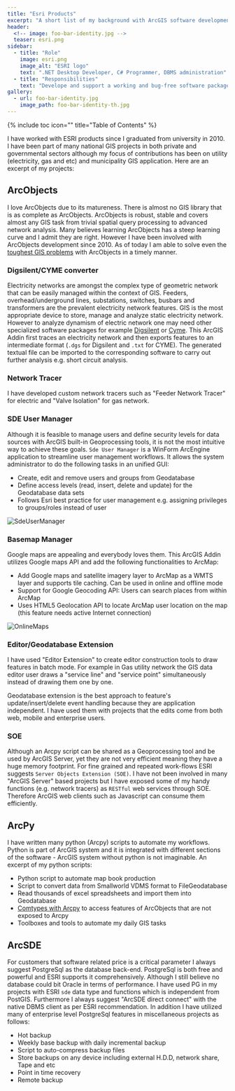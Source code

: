 ```yaml
---
title: "Esri Products"
excerpt: "A short list of my background with ArcGIS software development"
header:
  <!-- image: foo-bar-identity.jpg -->
  teaser: esri.png
sidebar:
  - title: "Role"
    image: esri.png
    image_alt: "ESRI logo"
    text: ".NET Desktop Developer, C# Programmer, DBMS administration"
  - title: "Responsibilities"
    text: "Develope and support a working and bug-free software package for the end-users"
gallery:
  - url: foo-bar-identity.jpg
    image_path: foo-bar-identity-th.jpg
---
```

{% include toc icon="" title="Table of Contents" %}

I have worked with ESRI products since I graduated from university in 2010. I have been part of many national GIS projects in both private and governmental sectors although my focus of contributions has been on utility (electricity, gas and etc) and municipality GIS application. Here are an excerpt of my projects:

## ArcObjects
I love ArcObjects due to its matureness. There is almost no GIS library that is as complete as ArcObjects. ArcObjects is robust, stable and covers almost any GIS task from trivial spatial query processing to advanced network analysis. Many believes learning ArcObjects has a steep learning curve and I admit they are right. However I have been involved with ArcObjects development since 2010. As of today I am able to solve even the [toughest GIS problems](http://gis.stackexchange.com/questions/165077/how-to-add-a-new-parcel-inside-parcel-fabric-from-existing-parcel-features-arco/166021#166021) with ArcObjects in a timely manner.

### Digsilent/CYME converter
Electricity networks are amongst the complex type of geometric network that can be easily managed within the context of GIS. Feeders, overhead/underground lines, substations, switches, busbars and transformers are the prevalent electricity network features. GIS is the most appropriate device to store, manage and analyze static electricity network. However to analyze dynamism of electric network one may need other specialized software packages for example [Digsilent](www.digsilent.de) or [Cyme](http://www.cyme.com/software/cymdist). 
This ArcGIS Addin first traces an electricity network and then exports features to an intermediate format (`.dgs` for Digsilent and `.txt` for CYME). The generated textual file can be imported to the corresponding software to carry out further analysis e.g. short circuit analysis.

### Network Tracer
I have developed custom network tracers such as "Feeder Network Tracer" for electric and "Valve Isolation" for gas network.

### SDE User Manager
Although it is feasible to manage users and define security levels for data sources with ArcGIS built-in Geoprocessing tools, it is not the most intuitive way to achieve these goals. `Sde User Manager` is a WinForm ArcEngine application to streamline user management workflows. It allows the system administrator to do the following tasks in an unified GUI:

- Create, edit and remove users and groups from Geodatabase 
- Define access levels (read, insert, delete and update) for the Geodatabase data sets
- Follows Esri best practice for user management e.g. assigning privileges to groups/roles instead of user


![SdeUserManager]({{base_path}}/images/SdeUserManager.JPG)

### Basemap Manager
Google maps are appealing and everybody loves them. This ArcGIS Addin utilizes Google maps API and add the following functionalities to ArcMap:

- Add Google maps and satellite imagery layer to ArcMap as a WMTS layer and supports tile caching. Can be used in online and offline mode
- Support for Google Geocoding API: Users can search places from within ArcMap
- Uses HTML5 Geolocation API to locate ArcMap user location on the map (this feature needs active Internet connection)

![OnlineMaps]({{base_path}}/images/OnlineMaps.JPG)

### Editor/Geodatabase Extension
I have used "Editor Extension" to create editor construction tools to draw features in batch mode. For example in Gas utility network the GIS data editor user draws a "service line" and "service point" simultaneously instead of drawing them one by one.

Geodatabase extension is the best approach to feature's update/insert/delete event handling because they are application independent. I have used them with projects that the edits come from both web, mobile and enterprise users.

### SOE
Although an Arcpy script can be shared as a Geoprocessing tool and be used by ArcGIS Server, yet they are not very efficient meaning they have a huge memory footprint. For fine grained and repeated work-flows ESRI suggests `Server Objects Extension (SOE)`. I have not been involved in many "ArcGIS Server" based projects but I have exposed some of my handy functions (e.g. network tracers) as `RESTful` web services through SOE. Therefore ArcGIS web clients such as Javascript can consume them efficiently.

## ArcPy
I have written many python (Arcpy) scripts to automate my workflows. Python is part of ArcGIS system and it is integrated with different sections of the software - ArcGIS system without python is not imaginable. An excerpt of my python scripts:

- Python script to automate map book production
- Script to convert data from Smallworld VDMS format to FileGeodatabase
- Read thousands of excel spreadsheets and import them into Geodatabase
- [Comtypes with Arcpy](http://gis.stackexchange.com/questions/178532/in-arcmap-use-python-to-disable-scale-map-elements-proportionally-to-changes-i) to access features of ArcObjects that are not exposed to Arcpy
- Toolboxes and tools to automate my daily GIS tasks


## ArcSDE
For customers that software related price is a critical parameter I always suggest PostgreSql as the database back-end. PostgreSql is both free and powerful and ESRI supports it comprehensively. Although I still believe no database could bit Oracle in terms of performance. I have used PG in my projects with ESRI `sde` data type and functions which is independent from PostGIS. Furthermore I always suggest "ArcSDE direct connect" with the native DBMS client as per ESRI recommendation.
In addition I have utilized many of enterprise level PostgreSql features in miscellaneous projects as follows:

- Hot backup
- Weekly base backup with daily incremental backup
- Script to auto-compress backup files
- Store backups on any device including external H.D.D, network share, Tape and etc
- Point in time recovery
- Remote backup